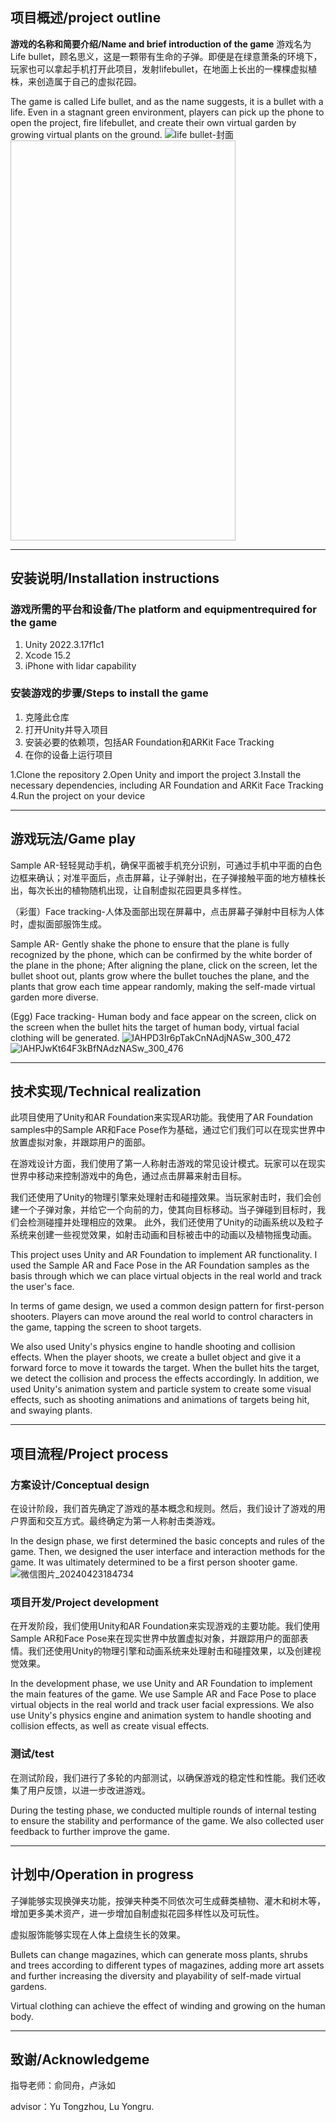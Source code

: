 ## 项目概述/project outline
**游戏的名称和简要介绍/Name and brief introduction of the game**
游戏名为Life bullet，顾名思义，这是一颗带有生命的子弹。即便是在绿意萧条的环境下，玩家也可以拿起手机打开此项目，发射lifebullet，在地面上长出的一棵棵虚拟植株，来创造属于自己的虚拟花园。

The game is called Life bullet, and as the name suggests, it is a bullet with a life. Even in a stagnant green environment, players can pick up the phone to open the project, fire lifebullet, and create their own virtual garden by growing virtual plants on the ground.
![life bullet-封面](https://github.com/lllllau/Life-Bullet/assets/163080192/dc4887b2-1017-481a-92aa-09294ab90932)
<img width="360" height="640" scr="github.com/lllllau/Life-Bullet/assets/163080192/dc4887b2-1017-481a-92aa-09294ab90932"/>
***
## 安装说明/Installation instructions
### 游戏所需的平台和设备/The platform and equipmentrequired for the game
1. Unity 2022.3.17f1c1
2. Xcode 15.2
3. iPhone with lidar capability
### 安装游戏的步骤/Steps to install the game
1. 克隆此仓库
2. 打开Unity并导入项目
3. 安装必要的依赖项，包括AR Foundation和ARKit Face Tracking
4. 在你的设备上运行项目

1.Clone the repository
2.Open Unity and import the project
3.Install the necessary dependencies, including AR Foundation and ARKit Face Tracking
4.Run the project on your device
***
##  游戏玩法/Game play
Sample AR-轻轻晃动手机，确保平面被手机充分识别，可通过手机中平面的白色边框来确认；对准平面后，点击屏幕，让子弹射出，在子弹接触平面的地方植株长出，每次长出的植物随机出现，让自制虚拟花园更具多样性。

（彩蛋）Face tracking-人体及面部出现在屏幕中，点击屏幕子弹射中目标为人体时，虚拟面部服饰生成。

Sample AR- Gently shake the phone to ensure that the plane is fully recognized by the phone, which can be confirmed by the white border of the plane in the phone; After aligning the plane, click on the screen, let the bullet shoot out, plants grow where the bullet touches the plane, and the plants that grow each time appear randomly, making the self-made virtual garden more diverse.

(Egg) Face tracking- Human body and face appear on the screen, click on the screen when the bullet hits the target of human body, virtual facial clothing will be generated.
![lAHPD3Ir6pTakCnNAdjNASw_300_472](https://github.com/lllllau/Life-Bullet/assets/163080192/814c93e7-7f5e-4d11-9833-596621ef98e5)
![lAHPJwKt64F3kBfNAdzNASw_300_476](https://github.com/lllllau/Life-Bullet/assets/163080192/3de7f6a5-71a8-4312-b379-39d8ea25a27d)
***
## 技术实现/Technical realization
此项目使用了Unity和AR Foundation来实现AR功能。我使用了AR Foundation samples中的Sample AR和Face Pose作为基础，通过它们我们可以在现实世界中放置虚拟对象，并跟踪用户的面部。

在游戏设计方面，我们使用了第一人称射击游戏的常见设计模式。玩家可以在现实世界中移动来控制游戏中的角色，通过点击屏幕来射击目标。

我们还使用了Unity的物理引擎来处理射击和碰撞效果。当玩家射击时，我们会创建一个子弹对象，并给它一个向前的力，使其向目标移动。当子弹碰到目标时，我们会检测碰撞并处理相应的效果。
此外，我们还使用了Unity的动画系统以及粒子系统来创建一些视觉效果，如射击动画和目标被击中的动画以及植物摇曳动画。

This project uses Unity and AR Foundation to implement AR functionality. I used the Sample AR and Face Pose in the AR Foundation samples as the basis through which we can place virtual objects in the real world and track the user's face.

In terms of game design, we used a common design pattern for first-person shooters. Players can move around the real world to control characters in the game, tapping the screen to shoot targets.

We also used Unity's physics engine to handle shooting and collision effects. When the player shoots, we create a bullet object and give it a forward force to move it towards the target. When the bullet hits the target, we detect the collision and process the effects accordingly.
In addition, we used Unity's animation system and particle system to create some visual effects, such as shooting animations and animations of targets being hit, and swaying plants.
***
## 项目流程/Project process
### 方案设计/Conceptual design
在设计阶段，我们首先确定了游戏的基本概念和规则。然后，我们设计了游戏的用户界面和交互方式。最终确定为第一人称射击类游戏。

In the design phase, we first determined the basic concepts and rules of the game. Then, we designed the user interface and interaction methods for the game. It was ultimately determined to be a first person shooter game.
![微信图片_20240423184734](https://github.com/lllllau/Life-Bullet/assets/163080192/5b5c6272-bd17-4e6b-9460-73c0b81cb1d4)
### 项目开发/Project development
在开发阶段，我们使用Unity和AR Foundation来实现游戏的主要功能。我们使用Sample AR和Face Pose来在现实世界中放置虚拟对象，并跟踪用户的面部表情。我们还使用Unity的物理引擎和动画系统来处理射击和碰撞效果，以及创建视觉效果。

In the development phase, we use Unity and AR Foundation to implement the main features of the game. We use Sample AR and Face Pose to place virtual objects in the real world and track user facial expressions. We also use Unity's physics engine and animation system to handle shooting and collision effects, as well as create visual effects.
### 测试/test
在测试阶段，我们进行了多轮的内部测试，以确保游戏的稳定性和性能。我们还收集了用户反馈，以进一步改进游戏。

During the testing phase, we conducted multiple rounds of internal testing to ensure the stability and performance of the game. We also collected user feedback to further improve the game.
***
## 计划中/Operation in progress
子弹能够实现换弹夹功能，按弹夹种类不同依次可生成藓类植物、灌木和树木等，增加更多美术资产，进一步增加自制虚拟花园多样性以及可玩性。

虚拟服饰能够实现在人体上盘绕生长的效果。

Bullets can change magazines, which can generate moss plants, shrubs and trees according to different types of magazines, adding more art assets and further increasing the diversity and playability of self-made virtual gardens.

Virtual clothing can achieve the effect of winding and growing on the human body.
***
## 致谢/Acknowledgeme
指导老师：俞同舟，卢泳如

advisor：Yu Tongzhou, Lu Yongru.
